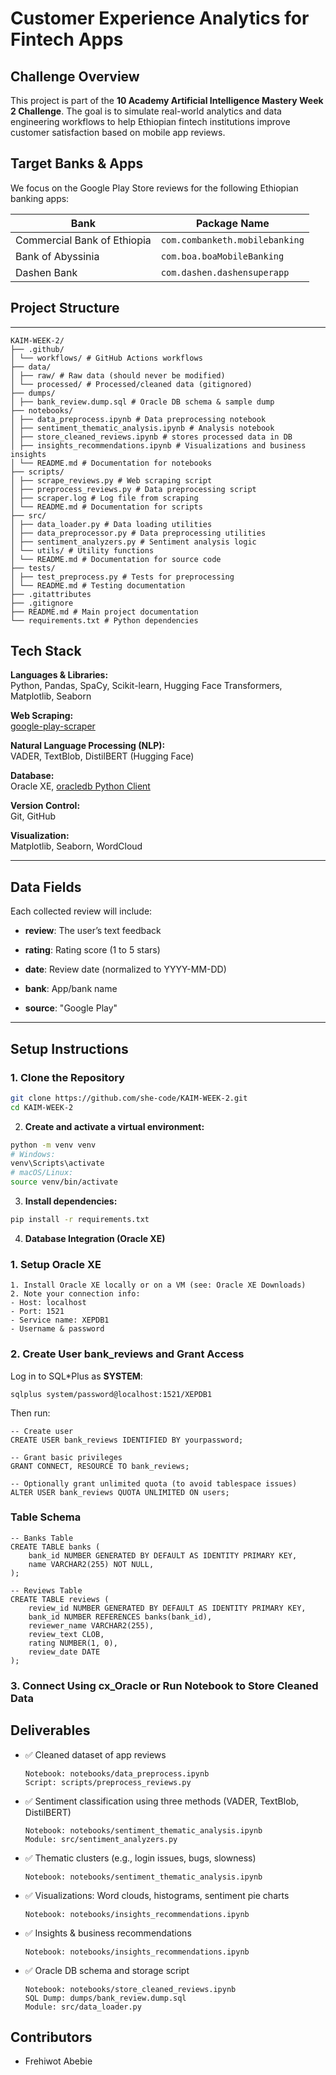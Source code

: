 # Customer Experience Analytics for Fintech Apps

## Challenge Overview

This project is part of the **10 Academy Artificial Intelligence Mastery Week 2 Challenge**. The goal is to simulate real-world analytics and data engineering workflows to help Ethiopian fintech institutions improve customer satisfaction based on mobile app reviews.

## Target Banks & Apps
We focus on the Google Play Store reviews for the following Ethiopian banking apps:

| Bank                        | Package Name                        |
|-----------------------------|--------------------------------------|
| Commercial Bank of Ethiopia | `com.combanketh.mobilebanking`      |
| Bank of Abyssinia           | `com.boa.boaMobileBanking`          |
| Dashen Bank                 | `com.dashen.dashensuperapp`         |

## Project Structure

---
```
KAIM-WEEK-2/
├── .github/
│ └── workflows/ # GitHub Actions workflows
├── data/
│ ├── raw/ # Raw data (should never be modified)
│ └── processed/ # Processed/cleaned data (gitignored)
├── dumps/
│ ├── bank_review.dump.sql # Oracle DB schema & sample dump
├── notebooks/
│ ├── data_preprocess.ipynb # Data preprocessing notebook
│ ├── sentiment_thematic_analysis.ipynb # Analysis notebook
│ ├── store_cleaned_reviews.ipynb # stores processed data in DB
│ ├── insights_recommendations.ipynb # Visualizations and business insights
│ └── README.md # Documentation for notebooks
├── scripts/
│ ├── scrape_reviews.py # Web scraping script
│ ├── preprocess_reviews.py # Data preprocessing script
│ ├── scraper.log # Log file from scraping
│ └── README.md # Documentation for scripts
├── src/
│ ├── data_loader.py # Data loading utilities
│ ├── data_preprocessor.py # Data preprocessing utilities
│ ├── sentiment_analyzers.py # Sentiment analysis logic
│ └── utils/ # Utility functions
│ └── README.md # Documentation for source code
├── tests/
│ ├── test_preprocess.py # Tests for preprocessing
│ └── README.md # Testing documentation
├── .gitattributes
├── .gitignore
├── README.md # Main project documentation
└── requirements.txt # Python dependencies
```
## Tech Stack

**Languages & Libraries:**  
Python, Pandas, SpaCy, Scikit-learn, Hugging Face Transformers, Matplotlib, Seaborn

**Web Scraping:**  
[google-play-scraper](https://pypi.org/project/google-play-scraper/)

**Natural Language Processing (NLP):**  
VADER, TextBlob, DistilBERT (Hugging Face)

**Database:**  
Oracle XE, [oracledb Python Client](https://python-oracledb.readthedocs.io/en/latest/)

**Version Control:**  
Git, GitHub

**Visualization:**  
Matplotlib, Seaborn, WordCloud

---
## Data Fields

Each collected review will include:

- **review**: The user’s text feedback

- **rating**: Rating score (1 to 5 stars)

- **date**: Review date (normalized to YYYY-MM-DD)

- **bank**: App/bank name

- **source**: "Google Play"
---

## Setup Instructions

### 1. Clone the Repository

```bash
git clone https://github.com/she-code/KAIM-WEEK-2.git
cd KAIM-WEEK-2
```

2. **Create and activate a virtual environment:**

```bash
python -m venv venv
# Windows:
venv\Scripts\activate
# macOS/Linux:
source venv/bin/activate
```
3. **Install dependencies:**

```bash
pip install -r requirements.txt

```
4. **Database Integration (Oracle XE)**

### 1. Setup Oracle XE
    1. Install Oracle XE locally or on a VM (see: Oracle XE Downloads)
    2. Note your connection info:
    - Host: localhost
    - Port: 1521
    - Service name: XEPDB1
    - Username & password
    
### 2. Create User **bank_reviews** and Grant Access
Log in to SQL*Plus as **SYSTEM**:    
```
sqlplus system/password@localhost:1521/XEPDB1
```
Then run:

```
-- Create user
CREATE USER bank_reviews IDENTIFIED BY yourpassword;

-- Grant basic privileges
GRANT CONNECT, RESOURCE TO bank_reviews;

-- Optionally grant unlimited quota (to avoid tablespace issues)
ALTER USER bank_reviews QUOTA UNLIMITED ON users;
```
### Table Schema
```
-- Banks Table
CREATE TABLE banks (
    bank_id NUMBER GENERATED BY DEFAULT AS IDENTITY PRIMARY KEY,
    name VARCHAR2(255) NOT NULL,
);

-- Reviews Table
CREATE TABLE reviews (
    review_id NUMBER GENERATED BY DEFAULT AS IDENTITY PRIMARY KEY,
    bank_id NUMBER REFERENCES banks(bank_id),
    reviewer_name VARCHAR2(255),
    review_text CLOB,
    rating NUMBER(1, 0),
    review_date DATE
);

```

### 3. Connect Using cx_Oracle or Run Notebook to Store Cleaned Data

## Deliverables
- ✅ Cleaned dataset of app reviews

      Notebook: notebooks/data_preprocess.ipynb
      Script: scripts/preprocess_reviews.py

- ✅ Sentiment classification using three methods (VADER, TextBlob, DistilBERT)

      Notebook: notebooks/sentiment_thematic_analysis.ipynb
      Module: src/sentiment_analyzers.py

- ✅ Thematic clusters (e.g., login issues, bugs, slowness)

      Notebook: notebooks/sentiment_thematic_analysis.ipynb

- ✅ Visualizations: Word clouds, histograms, sentiment pie charts

      Notebook: notebooks/insights_recommendations.ipynb

- ✅ Insights & business recommendations

      Notebook: notebooks/insights_recommendations.ipynb

- ✅ Oracle DB schema and storage script

      Notebook: notebooks/store_cleaned_reviews.ipynb
      SQL Dump: dumps/bank_review.dump.sql
      Module: src/data_loader.py

## Contributors
- Frehiwot Abebie
